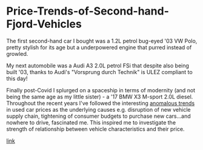 # Price-Trends-of-Second-hand-Fjord-Vehicles

The first second-hand car I bought was a 1.2L petrol bug-eyed '03 VW Polo, pretty stylish for its age but a underpowered engine that purred instead of growled.

My next automobile was a Audi A3  2.0L petrol FSi that despite also being built '03, thanks to Audi's "Vorsprung durch Technik" is ULEZ compliant to this day!

Finally post-Covid I splurged on a spaceship in terms of modernity (and not being the same age as my little sister) - a '17 BMW X3 M-sport 2.0L diesel. 
Throughout the recent years I've followed the interesting [anomalous trends]([url](https://www.goodcarbadcar.net/the-global-pandemic-its-impact-on-the-used-car-market/)) in used car prices as the underlying causes e.g. disruption of new vehicle supply chain, tightening of consumer budgets to purchase new cars...and nowhere to drive, fascinated me.
This inspired me to investigate the strength of relationship between vehicle characteristics and their price. 

[link](https://docs.github.com/en/get-started/writing-on-github/working-with-advanced-formatting/autolinked-references-and-urls)
